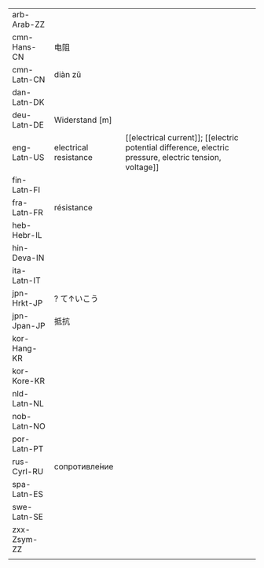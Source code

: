 | | | |
|-|-|-|
| arb-Arab-ZZ |  |  |
| cmn-Hans-CN | 电阻 |  |
| cmn-Latn-CN | diàn zǔ |  |
| dan-Latn-DK |  |  |
| deu-Latn-DE | Widerstand [m] |  |
| eng-Latn-US | electrical resistance | [[electrical current]]; [[electric potential difference, electric pressure, electric tension, voltage]] |
| fin-Latn-FI |  |  |
| fra-Latn-FR | résistance |  |
| heb-Hebr-IL |  |  |
| hin-Deva-IN |  |  |
| ita-Latn-IT |  |  |
| jpn-Hrkt-JP | ? て↑いこう |  |
| jpn-Jpan-JP | 抵抗 |  |
| kor-Hang-KR |  |  |
| kor-Kore-KR |  |  |
| nld-Latn-NL |  |  |
| nob-Latn-NO |  |  |
| por-Latn-PT |  |  |
| rus-Cyrl-RU | сопротивле́ние |  |
| spa-Latn-ES |  |  |
| swe-Latn-SE |  |  |
| zxx-Zsym-ZZ |  |  |
|  |  |  |
